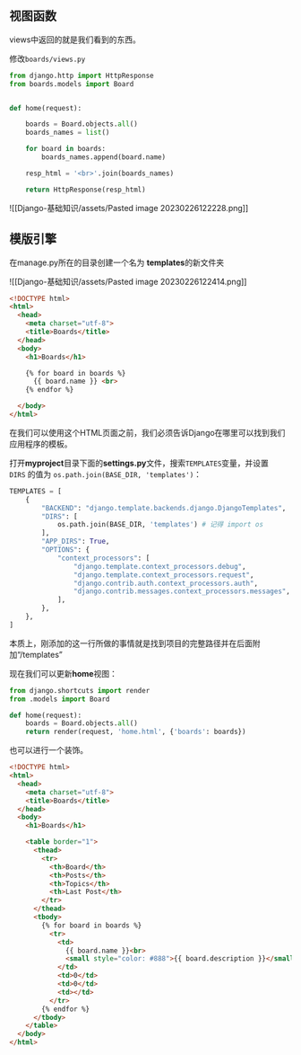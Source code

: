 ## 视图函数

views中返回的就是我们看到的东西。

修改`boards/views.py`

```python
from django.http import HttpResponse
from boards.models import Board


def home(request):

    boards = Board.objects.all()
    boards_names = list()

    for board in boards:
        boards_names.append(board.name)

    resp_html = '<br>'.join(boards_names)

    return HttpResponse(resp_html)
```

![[Django-基础知识/assets/Pasted image 20230226122228.png]]

## 模版引擎

在manage.py所在的目录创建一个名为 **templates**的新文件夹

![[Django-基础知识/assets/Pasted image 20230226122414.png]]

```html
<!DOCTYPE html>
<html>
  <head>
    <meta charset="utf-8">
    <title>Boards</title>
  </head>
  <body>
    <h1>Boards</h1>

    {% for board in boards %}
      {{ board.name }} <br>
    {% endfor %}

  </body>
</html>
```

在我们可以使用这个HTML页面之前，我们必须告诉Django在哪里可以找到我们应用程序的模板。

打开**myproject**目录下面的**settings.py**文件，搜索`TEMPLATES`变量，并设置`DIRS` 的值为 `os.path.join(BASE_DIR, 'templates')`：

```python
TEMPLATES = [
    {
        "BACKEND": "django.template.backends.django.DjangoTemplates",
        "DIRS": [
	        os.path.join(BASE_DIR, 'templates') # 记得 import os
        ],
        "APP_DIRS": True,
        "OPTIONS": {
            "context_processors": [
                "django.template.context_processors.debug",
                "django.template.context_processors.request",
                "django.contrib.auth.context_processors.auth",
                "django.contrib.messages.context_processors.messages",
            ],
        },
    },
]
```

本质上，刚添加的这一行所做的事情就是找到项目的完整路径并在后面附加“/templates”

现在我们可以更新**home**视图：

```python
from django.shortcuts import render
from .models import Board

def home(request):
    boards = Board.objects.all()
    return render(request, 'home.html', {'boards': boards})
```

也可以进行一个装饰。

```html
<!DOCTYPE html>
<html>
  <head>
    <meta charset="utf-8">
    <title>Boards</title>
  </head>
  <body>
    <h1>Boards</h1>

    <table border="1">
      <thead>
        <tr>
          <th>Board</th>
          <th>Posts</th>
          <th>Topics</th>
          <th>Last Post</th>
        </tr>
      </thead>
      <tbody>
        {% for board in boards %}
          <tr>
            <td>
              {{ board.name }}<br>
              <small style="color: #888">{{ board.description }}</small>
            </td>
            <td>0</td>
            <td>0</td>
            <td></td>
          </tr>
        {% endfor %}
      </tbody>
    </table>
  </body>
</html>
```
